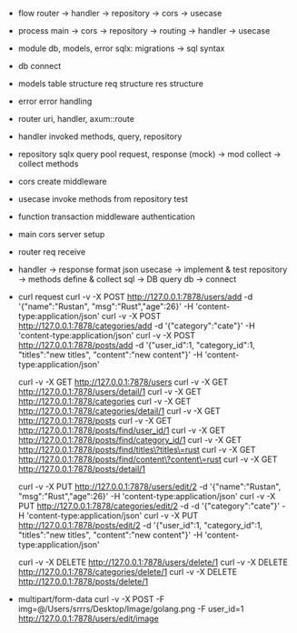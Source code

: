 - flow
  router
  -> handler
  -> repository
  -> cors
  -> usecase

- process
  main
  -> cors
  -> repository
  -> routing
  -> handler
  -> usecase

- module
  db, models, error
  sqlx: migrations -> sql syntax

- db
  connect

- models
  table structure
  req structure
  res structure

- error
  error handling

- router
  uri, handler, axum::route

- handler
  invoked methods, query, repository

- repository
  sqlx query
  pool
  request, response
  (mock)
  -> mod collect -> collect methods

- cors
  create middleware

- usecase
  invoke methods from repository
  test

- function
  transaction
  middleware
  authentication

- main
  cors
  server setup
- router
  req receive
- handler -> response format json
  usecase -> implement & test
  repository -> methods define & collect
  sql -> DB query
  db -> connect

- curl request
  curl -v -X POST http://127.0.0.1:7878/users/add -d '{"name":"Rustan", "msg":"Rust","age":26}' -H 'content-type:application/json'
  curl -v -X POST http://127.0.0.1:7878/categories/add -d '{"category":"cate"}' -H 'content-type:application/json'
  curl -v -X POST http://127.0.0.1:7878/posts/add -d '{"user_id":1, "category_id":1, "titles":"new titles", "content":"new content"}' -H 'content-type:application/json'

  curl -v -X GET http://127.0.0.1:7878/users
  curl -v -X GET http://127.0.0.1:7878/users/detail/1
  curl -v -X GET http://127.0.0.1:7878/categories
  curl -v -X GET http://127.0.0.1:7878/categories/detail/1
  curl -v -X GET http://127.0.0.1:7878/posts
  curl -v -X GET http://127.0.0.1:7878/posts/find/user_id/1
  curl -v -X GET http://127.0.0.1:7878/posts/find/category_id/1
  curl -v -X GET http://127.0.0.1:7878/posts/find/titles\?titles\=rust
  curl -v -X GET http://127.0.0.1:7878/posts/find/content\?content\=rust
  curl -v -X GET http://127.0.0.1:7878/posts/detail/1

  curl -v -X PUT http://127.0.0.1:7878/users/edit/2 -d '{"name":"Rustan", "msg":"Rust","age":26}' -H 'content-type:application/json'
  curl -v -X PUT http://127.0.0.1:7878/categories/edit/2 -d -d '{"category":"cate"}' -H 'content-type:application/json'
  curl -v -X PUT http://127.0.0.1:7878/posts/edit/2 -d '{"user_id":1, "category_id":1, "titles":"new titles", "content":"new content"}' -H 'content-type:application/json'

  curl -v -X DELETE http://127.0.0.1:7878/users/delete/1
  curl -v -X DELETE http://127.0.0.1:7878/categories/delete/1
  curl -v -X DELETE http://127.0.0.1:7878/posts/delete/1

- multipart/form-data
  curl -v -X POST -F img=@/Users/srrrs/Desktop/Image/golang.png -F user_id=1 http://127.0.0.1:7878/users/edit/image
